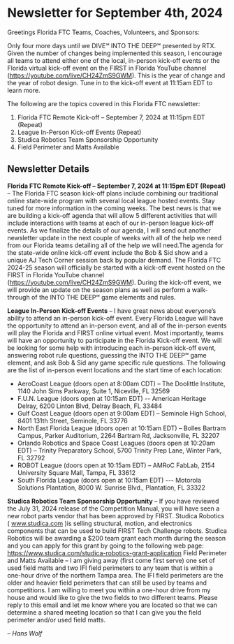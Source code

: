 # Newsletter for September 4th, 2024

Greetings Florida FTC Teams, Coaches, Volunteers, and Sponsors:

Only four more days until we DIVE℠ INTO THE DEEP℠ presented by RTX. Given the number of changes being implemented this season, I encourage all teams to attend either one of the local, in-person kick-off events or the Florida virtual kick-off event on the FIRST in Florida YouTube channel (https://youtube.com/live/CH24ZmS9GWM). This is the year of change and the year of robot design. Tune in to the kick-off event at 11:15am EDT to learn more.

The following are the topics covered in this Florida FTC newsletter:
1. Florida FTC Remote Kick-off – September 7, 2024 at 11:15pm EDT (Repeat)
2. League In-Person Kick-off Events (Repeat)
3. Studica Robotics Team Sponsorship Opportunity
4. Field Perimeter and Matts Available

## Newsletter Details

**Florida FTC Remote Kick-off – September 7, 2024 at 11:15pm EDT (Repeat)** – The Florida FTC season kick-off plans include combining our traditional online state-wide program with several local league hosted events. Stay tuned for more information in the coming weeks. The best news is that we are building a kick-off agenda that will allow 5 different activities that will include interactions with teams at each of our in-person league kick-off events. As we finalize the details of our agenda, I will send out another newsletter update in the next couple of weeks with all of the help we need from our Florida teams detailing all of the help we will need.The agenda for the state-wide online kick-off event include the Bob & Sid show and a unique AJ Tech Corner session back by popular demand. The Florida FTC 2024-25 season will officially be started with a kick-off event hosted on the FIRST in Florida YouTube channel (https://youtube.com/live/CH24ZmS9GWM). During the kick-off event, we will provide an update on the season plans as well as perform a walk-through of the INTO THE DEEP℠ game elements and rules. 

**League In-Person Kick-off Events** – I have great news about everyone’s ability to attend an in-person kick-off event. Every Florida League will have the opportunity to attend an in-person event, and all of the in-person events will play the Florida and FIRST online virtual event. Most importantly, teams will have an opportunity to participate in the Florida Kick-off event. We will be looking for some help with introducing each in-person kick-off event, answering robot rule questions, guessing the INTO THE DEEP℠ game element, and ask Bob & Sid any game specific rule questions. The following are the list of in-person event locations and the start time of each location:
* AeroCoast League (doors open at 8:00am CDT) – The Doolittle Institute, 1140 John Sims Parkway, Suite 1, Niceville, FL 32569
* F.U.N. League (doors open at 10:15am EDT) -- American Heritage Delray, 6200 Linton Blvd, Delray Beach, FL 33484
* Gulf Coast League (doors open at 9:00am EDT) – Seminole High School, 8401 131th Street, Seminole, FL 33776
* North East Florida League (doors open at 10:15am EDT) – Bolles Bartram Campus, Parker Auditorium, 2264 Bartram Rd, Jacksonville, FL 32207
* Orlando Robotics and Space Coast Leagues (doors open at 10:20am EDT) – Trinity Preparatory School, 5700 Trinity Prep Lane, Winter Park, FL 32792
* ROBOT League (doors open at 10:15am EDT) – AMRoC FabLab, 2154 University Square Mall, Tampa, FL 33612
* South Florida League (doors open at 10:15am EDT) --- Motorola Solutions Plantation, 8000 W. Sunrise Blvd., Plantation, FL 33322

**Studica Robotics Team Sponsorship Opportunity** – If you have reviewed the July 31, 2024 release of the Competition Manual, you will have seen a new robot parts vendor that has been approved by FIRST. Studica Robotics ( www.studica.com )is selling structural, motion, and electronics components that can be used to build FIRST Tech Challenge robots. Studica Robotics will be awarding a $200 team grant each month during the season and you can apply for this grant by going to the following web page: https://www.studica.com/studica-robotics-grant-application
Field Perimeter and Matts Available – I am giving away (first come first serve) one set of used field matts and two IFI field perimeters to any team that is within a one-hour drive of the northern Tampa area. The IFI field perimeters are the older and heavier field perimeters that can still be used by teams and competitions. I am willing to meet you within a one-hour drive from my house and would like to give the two fields to two different teams. Please reply to this email and let me know where you are located so that we can determine a shared meeting location so that I can give you the field perimeter and/or used field matts.

_– Hans Wolf_